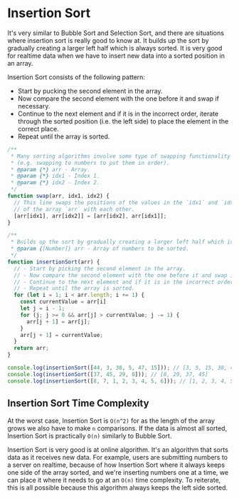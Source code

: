 # Insertion Sort

It's very similar to Bubble Sort and Selection Sort, and there are situations where insertion sort is really good to know at. It builds up the sort by gradually creating a larger left half which is always sorted. It is very good for realtime data when we have to insert new data into a sorted position in an array.

Insertion Sort consists of the following pattern:

- Start by pucking the second element in the array.
- Now compare the second element with the one before it and swap if necessary.
- Continue to the next element and if it is in the incorrect order, iterate through the sorted position (i.e. the left side) to place the element in the correct place.
- Repeat until the array is sorted.

```js
/**
 * Many sorting algorithms involve some type of swapping functionality
 * (e.g. swapping to numbers to put them in order).
 * @param {*} arr - Array.
 * @param {*} idx1 - Index 1.
 * @param {*} idx2 - Index 2.
 */
function swap(arr, idx1, idx2) {
  // This line swaps the positions of the values in the `idx1` and `idx2` positions
  // of the array `arr` with each other.
  [arr[idx1], arr[idx2]] = [arr[idx2], arr[idx1]];
}

/**
 * Builds up the sort by gradually creating a larger left half which is always sorted.
 * @param {[Number]} arr - Array of numbers to be sorted.
 */
function insertionSort(arr) {
  // - Start by picking the second element in the array.
  // - Now compare the second element with the one before it and swap if necessary.
  // - Continue to the next element and if it is in the incorrect order, iterate through the sorted position (i.e. the left side) to place the element in the correct place.
  // - Repeat until the array is sorted.
  for (let i = 1; i < arr.length; i += 1) {
    const currentValue = arr[i]
    let j = i - 1;
    for (j; j >= 0 && arr[j] > currentValue; j -= 1) {
      arr[j + 1] = arr[j];
    }
    arr[j + 1] = currentValue;
  }
  return arr;
}

console.log(insertionSort([44, 3, 38, 5, 47, 15])); // [3, 5, 15, 38, 44, 47]
console.log(insertionSort([37, 45, 29, 8])); // [8, 29, 37, 45]
console.log(insertionSort([8, 7, 1, 2, 3, 4, 5, 6])); // [1, 2, 3, 4, 5, 6, 7, 8]
```

## Insertion Sort Time Complexity

At the worst case, Insertion Sort is `O(n^2)` for as the length of the array grows we also have to make `n` comparisons. If the data is almost all sorted, Insertion Sort is practically `O(n)` similarly to Bubble Sort.

Insertion Sort is very good is at online algorithm. It's an algorithm that sorts data as it receives new data. For example, users are submitting numbers to a server on realtime, because of how Insertion Sort where it always keeps one side of the array sorted, and we're inserting numbers one at a time, we can place it where it needs to go at an `O(n)` time complexity. To reiterate, this is all possible because this algorithm always keeps the left side sorted.
